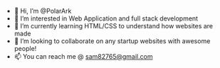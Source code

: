 - 👋 Hi, I’m @PolarArk
- 👀 I’m interested in Web Application and full stack development
- 🌱 I’m currently learning HTML/CSS to understand how websites are made
- 💞️ I’m looking to collaborate on any startup websites with awesome people!
- 📫 You can reach me @ sam82765@gmail.com

<!---
PolarArk/PolarArk is a ✨ special ✨ repository because its `README.md` (this file) appears on your GitHub profile.
You can click the Preview link to take a look at your changes.
--->
